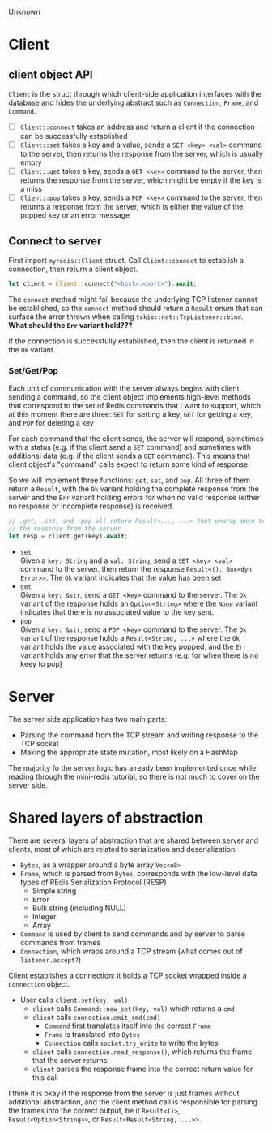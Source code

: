 Unknown


# Client
## client object API
`Client` is the struct through which client-side application interfaces with the database and hides the underlying abstract such as `Connection`, `Frame`, and `Command`.

- [ ] `Client::connect` takes an address and return a client if the connection can be successfully established
- [ ] `Client::set` takes a key and a value, sends a `SET <key> <val>` command to the server, then returns the response from the server, which is usually empty
- [ ] `Client::get` takes a key, sends a `GET <key>` command to the server, then returns the response from the server, which might be empty if the key is a miss
- [ ] `Client::pop` takes a key, sends a `POP <key>` command to the server, then returns a response from the server, which is either the value of the popped key or an error message

## Connect to server
First import `myredis::Client` struct. Call `Client::connect` to establish a connection, then return a client object.

```rust
let client = Client::connect("<host>:<port>").await;
```

The `connect` method might fail because the underlying TCP listener cannot be established, so the `connect` method should return a `Result` enum that can surface the error thrown when calling `tokio::net::TcpListener::bind`. **What should the `Err` variant hold???**

If the connection is successfully established, then the client is returned in the `Ok` variant.

### Set/Get/Pop
Each unit of communication with the server always begins with client sending a command, so the client object implements high-level methods that correspond to the set of Redis commands that I want to support, which at this moment there are three: `SET` for setting a key, `GET` for getting a key, and `POP` for deleting a key

For each command that the client sends, the server will respond, sometimes with a status (e.g. if the client send a `SET` command) and sometimes with additional data (e.g. if the client sends a `GET` command). This means that client object's "command" calls expect to return some kind of response.

So we will implement three functions: `get`, `set`, and `pop`. All three of them return a `Result`, with the `Ok` variant holding the complete response from the server and the `Err` variant holding errors for when no valid response (either no response or incomplete response) is received.

```rust
// .get, .set, and .pop all return Result<..., ...> that unwrap once to get
// the response from the server
let resp = client.get(key).await;
```

* `set`  
Given a `key: String` and a `val: String`, send a `SET <key> <val>` command to the server, then return the response `Result<(), Box<dyn Error>>`. The `Ok` variant indicates that the value has been set
* `get`  
Given a `key: &str`, send a `GET <key>` command to the server. The `Ok` variant of the response holds an `Option<String>` where the `None` variant indicates that there is no associated value to the key sent.
* `pop`  
Given a `key: &str`, send a `POP <key>` command to the server. The `Ok` variant of the response holds a `Result<String, ...>` where the `Ok` variant holds the value associated with the key popped, and the `Err` variant holds any error that the server returns (e.g. for when there is no keey to pop)

# Server
The server side application has two main parts:

- Parsing the command from the TCP stream and writing response to the TCP socket
- Making the appropriate state mutation, most likely on a HashMap

The majority fo the server logic has already been implemented once while reading through the mini-redis tutorial, so there is not much to cover on the server side.

# Shared layers of abstraction
There are several layers of abstraction that are shared between server and clients, most of which are related to serialization and deserialization:

* `Bytes`, as a wrapper around a byte array `Vec<u8>`
* `Frame`, which is parsed from `Bytes`, corresponds with the low-level data types of REdis Serialization Protocol (RESP)
    * Simple string
    * Error
    * Bulk string (including NULL)
    * Integer
    * Array
* `Command` is used by client to send commands and by server to parse commands from frames
* `Connection`, which wraps around a TCP stream (what comes out of `listener.accept?`)

Client establishes a connection: it holds a TCP socket wrapped inside a `Connection` object.

* User calls `client.set(key, val)`
    * `client` calls `Command::new_set(key, val)` which returns a `cmd`
    * `client` calls `connection.emit_cmd(cmd)`
        * `Command` first translates itself into the correct `Frame`
        * `Frame` is translated into `Bytes`
        * `Connection` calls `socket.try_write` to write the bytes
    * `client` calls `connection.read_response()`, which returns the frame that the server returns
    * `client` parses the response frame into the correct return value for this call

I think it is okay if the response from the server is just frames without additional abstraction, and the client method call is responsible for parsing the frames into the correct output, be it `Result<()>`, `Result<Option<String>>`, or `Result<Result<String, ...>>`.
